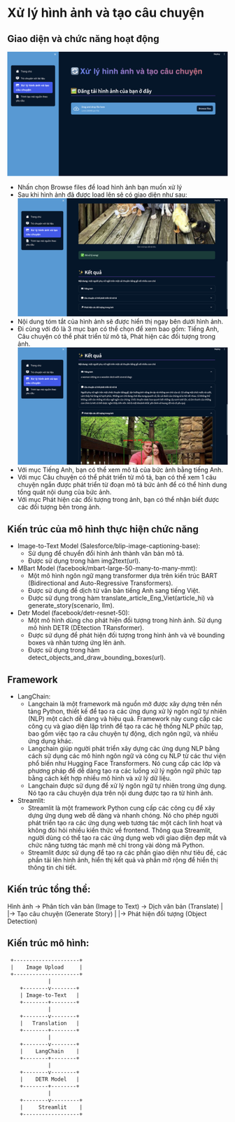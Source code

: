 # Xử lý hình ảnh và tạo câu chuyện

## Giao diện và chức năng hoạt động

![](./reports/figures/image/home_image.png)

- Nhấn chọn Browse files để load hình ảnh bạn muốn xử lý
- Sau khi hình ảnh đã được load lên sẽ có giao diện như sau:
  ![](./reports/figures/image/1.png)
- Nội dung tóm tắt của hình ảnh sẽ được hiển thị ngay bên dưới hình ảnh.
- Đi cùng với đó là 3 mục bạn có thể chọn để xem bao gồm: Tiếng Anh, Câu chuyện có thể phát triển từ mô tả, Phát hiện các đối tượng trong ảnh.
  ![](./reports/figures/image/2.png)
- Với mục Tiếng Anh, bạn có thể xem mô tả của bức ảnh bằng tiếng Anh.
- Với mục Câu chuyện có thể phát triển từ mô tả, bạn có thể xem 1 câu chuyện ngắn được phát triển từ đoạn mô tả bức ảnh để có thể hình dung tổng quát nội dung của bức ảnh.
- Với mục Phát hiện các đối tượng trong ảnh, bạn có thể nhận biết được các đối tượng bên trong ảnh.

## Kiến trúc của mô hình thực hiện chức năng

- Image-to-Text Model (Salesforce/blip-image-captioning-base):
  - Sử dụng để chuyển đổi hình ảnh thành văn bản mô tả.
  - Được sử dụng trong hàm img2text(url).
- MBart Model (facebook/mbart-large-50-many-to-many-mmt):
  - Một mô hình ngôn ngữ mạng transformer dựa trên kiến trúc BART (Bidirectional and Auto-Regressive Transformers).
  - Được sử dụng để dịch từ văn bản tiếng Anh sang tiếng Việt.
  - Được sử dụng trong hàm translate_article_Eng_Viet(article_hi) và generate_story(scenario, llm).
- Detr Model (facebook/detr-resnet-50):
  - Một mô hình dùng cho phát hiện đối tượng trong hình ảnh. Sử dụng mô hình DETR (DEtection TRansformer).
  - Được sử dụng để phát hiện đối tượng trong hình ảnh và vẽ bounding boxes và nhãn tương ứng lên ảnh.
  - Được sử dụng trong hàm detect_objects_and_draw_bounding_boxes(url).

## Framework

- LangChain:
  - Langchain là một framework mã nguồn mở được xây dựng trên nền tảng Python, thiết kế để tạo ra các ứng dụng xử lý ngôn ngữ tự nhiên (NLP) một cách dễ dàng và hiệu quả. Framework này cung cấp các công cụ và giao diện lập trình để tạo ra các hệ thống NLP phức tạp, bao gồm việc tạo ra câu chuyện tự động, dịch ngôn ngữ, và nhiều ứng dụng khác.
  - Langchain giúp người phát triển xây dựng các ứng dụng NLP bằng cách sử dụng các mô hình ngôn ngữ và công cụ NLP từ các thư viện phổ biến như Hugging Face Transformers. Nó cung cấp các lớp và phương pháp để dễ dàng tạo ra các luồng xử lý ngôn ngữ phức tạp bằng cách kết hợp nhiều mô hình và xử lý dữ liệu.
  - Langchain được sử dụng để xử lý ngôn ngữ tự nhiên trong ứng dụng. Nó tạo ra câu chuyện dựa trên nội dung được tạo ra từ hình ảnh.
- Streamlit:
  - Streamlit là một framework Python cung cấp các công cụ để xây dựng ứng dụng web dễ dàng và nhanh chóng. Nó cho phép người phát triển tạo ra các ứng dụng web tương tác một cách linh hoạt và không đòi hỏi nhiều kiến thức về frontend. Thông qua Streamlit, người dùng có thể tạo ra các ứng dụng web với giao diện đẹp mắt và chức năng tương tác mạnh mẽ chỉ trong vài dòng mã Python.
  - Streamlit được sử dụng để tạo ra các phần giao diện như tiêu đề, các phần tải lên hình ảnh, hiển thị kết quả và phần mở rộng để hiển thị thông tin chi tiết.

## Kiến trúc tổng thể:

Hình ảnh -> Phân tích văn bản (Image to Text) -> Dịch văn bản (Translate)
|
|-> Tạo câu chuyện (Generate Story)
|
|-> Phát hiện đối tượng (Object Detection)

## Kiến trúc mô hình:

     +---------------------+
     |    Image Upload     |
     +---------------------+
                 |
        +--------v--------+
        | Image-to-Text   |
        +--------+--------+
                 |
        +--------v--------+
        |   Translation   |
        +--------+--------+
                 |
        +--------v--------+
        |    LangChain    |
        +--------+--------+
                 |
        +--------v--------+
        |    DETR Model   |
        +--------+--------+
                 |
        +--------v---------+
        |     Streamlit    |
        +------------------+
